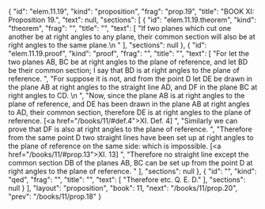 {
  "id": "elem.11.19",
  "kind": "proposition",
  "frag": "prop.19",
  "title": "BOOK XI: Proposition 19.",
  "text": null,
  "sections": [
    {
      "id": "elem.11.19.theorem",
      "kind": "theorem",
      "frag": "",
      "title": "",
      "text": [
        "If two planes which cut one another be at right angles to any plane, their common section will also be at right angles to the same plane.\n      "
      ],
      "sections": null
    },
    {
      "id": "elem.11.19.proof",
      "kind": "proof",
      "frag": "",
      "title": "",
      "text": [
        "For let the two planes AB, BC be at right angles to the plane of reference, and let BD be their common section; I say that BD is at right angles to the plane of reference. ",
        "For suppose it is not, and from the point D let DE be drawn in the plane AB at right angles to the straight line AD, and DF in the plane BC at right angles to CD. \n      ",
        "Now, since the plane AB is at right angles to the plane of reference, and DE has been drawn in the plane AB at right angles to AD, their common section, therefore DE is at right angles to the plane of reference. [<a href=\"/books/11/#def.4\">XI. Def. 4</a>] ",
        "Similarly we can prove that DF is also at right angles to the plane of reference. ",
        "Therefore from the same point D two straight lines have been set up at right angles to the plane of reference on the same side: which is impossible. [<a href=\"/books/11/#prop.13\">XI. 13</a>] ",
        "Therefore no straight line except the common section DB of the planes AB, BC can be set up from the point D at right angles to the plane of reference. "
      ],
      "sections": null
    },
    {
      "id": "",
      "kind": "qed",
      "frag": "",
      "title": "",
      "text": [
        "Therefore etc. Q. E. D."
      ],
      "sections": null
    }
  ],
  "layout": "proposition",
  "book": 11,
  "next": "/books/11/prop.20",
  "prev": "/books/11/prop.18"
}
